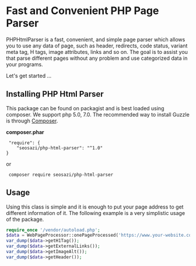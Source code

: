 # Fast and Convenient PHP Page Parser
PHPHtmlParser is a fast, convenient, and simple page parser which allows you to use any data of page, such as header, redirects, code status, variant meta tag, H tags, image attributes, links and so on. The goal is to assist you that parse different pages without any problem and use categorized data in your programs.

Let's get started ...         

## Installing PHP Html Parser

This package can be found on packagist and is best loaded using composer. We support php 5.0, 7.0.
The recommended way to install Guzzle is through [Composer](https://getcomposer.org/).

**composer.phar**
```
 "require": {
    "seosazi/php-html-parser": "^1.0"
}
```
or
```
 composer require seosazi/php-html-parser
```

## Usage

Using this class is simple and it is enough to put your page address to get different information of it. The following example is a very simplistic usage of the package.
```php
require_once '/vendor/autoload.php';
$data = WebPageProcessor::onePageProcessed('https://www.your-website.com');
var_dump($data->getH1Tag());
var_dump($data->getExternalLinks());
var_dump($data->getImageAlt());
var_dump($data->getHeader());
```